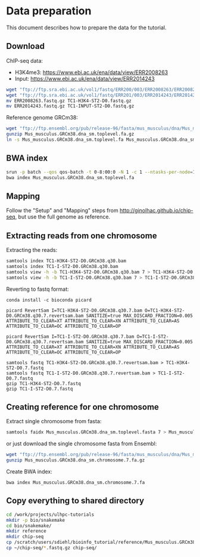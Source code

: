 # Data preparation

This document describes how to prepare the data for the tutorial.



## Download

ChIP-seq data:

* H3K4me3: https://www.ebi.ac.uk/ena/data/view/ERR2008263
* Input: https://www.ebi.ac.uk/ena/data/view/ERR2014243

```bash
wget "ftp://ftp.sra.ebi.ac.uk/vol1/fastq/ERR200/003/ERR2008263/ERR2008263.fastq.gz"
wget "ftp://ftp.sra.ebi.ac.uk/vol1/fastq/ERR201/003/ERR2014243/ERR2014243.fastq.gz"
mv ERR2008263.fastq.gz TC1-H3K4-ST2-D0.fastq.gz
mv ERR2014243.fastq.gz TC1-INPUT-ST2-D0.fastq.gz
```

Reference genome GRCm38:

```bash
wget "ftp://ftp.ensembl.org/pub/release-96/fasta/mus_musculus/dna/Mus_musculus.GRCm38.dna_sm.toplevel.fa.gz"
gunzip Mus_musculus.GRCm38.dna_sm.toplevel.fa.gz
ln -s Mus_musculus.GRCm38.dna_sm.toplevel.fa Mus_musculus.GRCm38.dna_sm.toplevel.fasta
```



## BWA index

```bash
srun -p batch --qos qos-batch -t 0-8:00:0 -N 1 -c 1 --ntasks-per-node=14 --pty bash
bwa index Mus_musculus.GRCm38.dna_sm.toplevel.fa
```



## Mapping

Follow the "Setup" and "Mapping" steps from http://ginolhac.github.io/chip-seq, but use the full genome as reference.



## Extracting reads from one chromosome

Extracting the reads:

```bash
samtools index TC1-H3K4-ST2-D0.GRCm38.q30.bam
samtools index TC1-I-ST2-D0.GRCm38.q30.bam
samtools view -h -b TC1-H3K4-ST2-D0.GRCm38.q30.bam 7 > TC1-H3K4-ST2-D0.GRCm38.q30.7.bam
samtools view -h -b TC1-I-ST2-D0.GRCm38.q30.bam 7 > TC1-I-ST2-D0.GRCm38.q30.7.bam
```

Reverting to fastq format:

```
conda install -c bioconda picard

picard RevertSam I=TC1-H3K4-ST2-D0.GRCm38.q30.7.bam O=TC1-H3K4-ST2-D0.GRCm38.q30.7.revertsam.bam SANITIZE=true MAX_DISCARD_FRACTION=0.005 ATTRIBUTE_TO_CLEAR=XT ATTRIBUTE_TO_CLEAR=XN ATTRIBUTE_TO_CLEAR=AS ATTRIBUTE_TO_CLEAR=OC ATTRIBUTE_TO_CLEAR=OP

picard RevertSam I=TC1-I-ST2-D0.GRCm38.q30.7.bam O=TC1-I-ST2-D0.GRCm38.q30.7.revertsam.bam SANITIZE=true MAX_DISCARD_FRACTION=0.005 ATTRIBUTE_TO_CLEAR=XT ATTRIBUTE_TO_CLEAR=XN ATTRIBUTE_TO_CLEAR=AS ATTRIBUTE_TO_CLEAR=OC ATTRIBUTE_TO_CLEAR=OP

samtools fastq TC1-H3K4-ST2-D0.GRCm38.q30.7.revertsam.bam > TC1-H3K4-ST2-D0.7.fastq
samtools fastq TC1-I-ST2-D0.GRCm38.q30.7.revertsam.bam > TC1-I-ST2-D0.7.fastq
gzip TC1-H3K4-ST2-D0.7.fastq
gzip TC1-I-ST2-D0.7.fastq
```



## Creating reference for one chromosome

Extract single chromosome from fasta:

```bash
samtools faidx Mus_musculus.GRCm38.dna_sm.toplevel.fasta 7 > Mus_musculus.GRCm38.dna_sm.chromosome.7.fa
```

or just download the single chromosome fasta from Ensembl:

```bash
wget "ftp://ftp.ensembl.org/pub/release-96/fasta/mus_musculus/dna/Mus_musculus.GRCm38.dna_sm.chromosome.7.fa.gz"
gunzip Mus_musculus.GRCm38.dna_sm.chromosome.7.fa.gz
```

Create BWA index:

```
bwa index Mus_musculus.GRCm38.dna_sm.chromosome.7.fa
```



## Copy everything to shared directory

```bash
cd /work/projects/ulhpc-tutorials
mkdir -p bio/snakemake
cd bio/snakemake/
mkdir reference
mkdir chip-seq
cp /scratch/users/sdiehl/bioinfo_tutorial/reference/Mus_musculus.GRCm38.dna_sm.chromosome.7.fa* reference/
cp ~/chip-seq/*.fastq.gz chip-seq/
```

